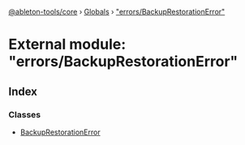 [@ableton-tools/core](../README.md) › [Globals](../globals.md) › ["errors/BackupRestorationError"](_errors_backuprestorationerror_.md)

# External module: "errors/BackupRestorationError"

## Index

### Classes

* [BackupRestorationError](../classes/_errors_backuprestorationerror_.backuprestorationerror.md)
